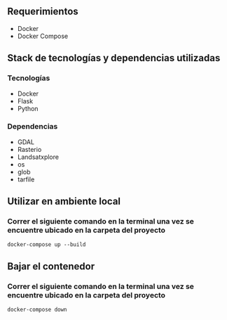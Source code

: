 ## Requerimientos

<ul>
    <li>Docker</li>
    <li>Docker Compose</li>
</ul>

## Stack de tecnologías y dependencias utilizadas

### Tecnologías
<ul>
    <li>Docker</li>
    <li>Flask</li>
    <li>Python</li>
</ul>

### Dependencias

<ul>
    <li>GDAL</li>
    <li>Rasterio</li>
    <li>Landsatxplore</li>
    <li>os</li>
    <li>glob</li>
    <li>tarfile</li>
</ul>

## Utilizar en ambiente local

### Correr el siguiente comando en la terminal una vez se encuentre ubicado en la carpeta del proyecto

```
docker-compose up --build
```  

## Bajar el contenedor

### Correr el siguiente comando en la terminal una vez se encuentre ubicado en la carpeta del proyecto

```
docker-compose down
``` 